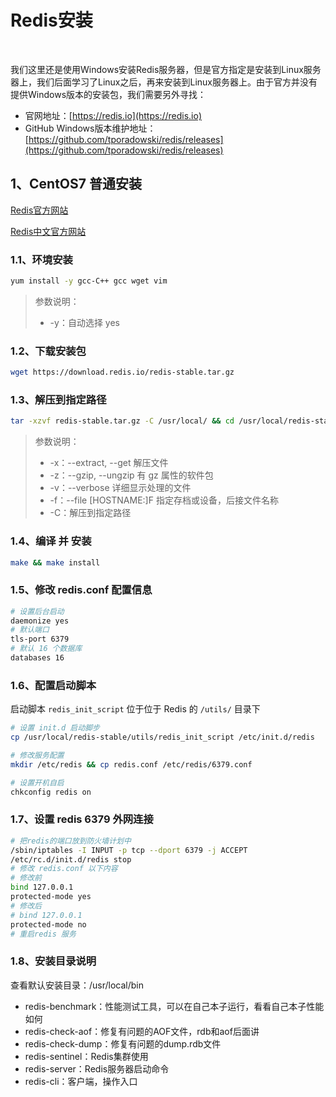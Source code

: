 # Redis安装

‍

我们这里还是使用Windows安装Redis服务器，但是官方指定是安装到Linux服务器上，我们后面学习了Linux之后，再来安装到Linux服务器上。由于官方并没有提供Windows版本的安装包，我们需要另外寻找：

* 官网地址：[https://redis.io](https://redis.io)
* GitHub Windows版本维护地址：[https://github.com/tporadowski/redis/releases](https://github.com/tporadowski/redis/releases)

## 1、CentOS7 普通安装

[Redis官方网站](https://redis.io/)

[Redis中文官方网站](http://redis.cn/)

### 1.1、环境安装

```sh
yum install -y gcc-C++ gcc wget vim
```

> 参数说明：
>
> - -y：自动选择 yes

### 1.2、下载安装包

```sh
wget https://download.redis.io/redis-stable.tar.gz
```

### 1.3、解压到指定路径

```sh
tar -xzvf redis-stable.tar.gz -C /usr/local/ && cd /usr/local/redis-stable
```

> 参数说明：
>
> - -x：--extract, --get 解压文件
> - -z：--gzip, --ungzip 有 gz 属性的软件包
> - -v：--verbose 详细显示处理的文件
> - -f：--file [HOSTNAME:]F 指定存档或设备，后接文件名称
> - -C：解压到指定路径

### 1.4、编译 并 安装

```sh
make && make install
```

### 1.5、修改 redis.conf 配置信息

```sh
# 设置后台启动
daemonize yes
# 默认端口
tls-port 6379
# 默认 16 个数据库
databases 16
```

### 1.6、配置启动脚本

启动脚本 `redis_init_script` 位于位于 Redis 的 `/utils/` 目录下

```sh
# 设置 init.d 启动脚步
cp /usr/local/redis-stable/utils/redis_init_script /etc/init.d/redis

# 修改服务配置
mkdir /etc/redis && cp redis.conf /etc/redis/6379.conf

# 设置开机自启
chkconfig redis on
```

### 1.7、设置 redis 6379 外网连接

```sh
# 把redis的端口放到防火墙计划中
/sbin/iptables -I INPUT -p tcp --dport 6379 -j ACCEPT
/etc/rc.d/init.d/redis stop
# 修改 redis.conf 以下内容
# 修改前
bind 127.0.0.1
protected-mode yes
# 修改后
# bind 127.0.0.1
protected-mode no
# 重启redis 服务
```

### 1.8、安装目录说明

查看默认安装目录：/usr/local/bin
- redis-benchmark：性能测试工具，可以在自己本子运行，看看自己本子性能如何
- redis-check-aof：修复有问题的AOF文件，rdb和aof后面讲
- redis-check-dump：修复有问题的dump.rdb文件
- redis-sentinel：Redis集群使用
- redis-server：Redis服务器启动命令
- redis-cli：客户端，操作入口
